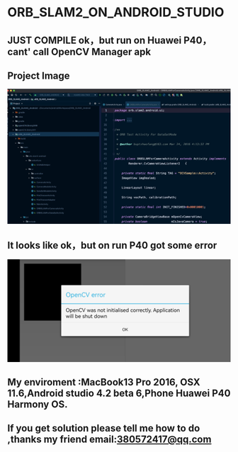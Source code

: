 # ORB_SLAM2_ON_ANDROID_STUDIO 

## JUST COMPILE ok，but run on Huawei P40，cant' call OpenCV Manager apk

## Project Image

![avatar](./1637224890046.jpg)

## It looks like ok，but on run P40 got some error

![avatar](./Screenshot_20211118_163100_orb.slam2.android.jpg)


## My enviroment :MacBook13 Pro 2016, OSX 11.6,Android studio 4.2 beta 6,Phone Huawei P40 Harmony OS.

## If you get solution please tell me how to do ,thanks my friend email:380572417@qq.com


